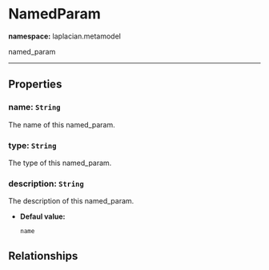 # **NamedParam**
**namespace:** laplacian.metamodel

named_param



---

## Properties

### name: `String`
The name of this named_param.

### type: `String`
The type of this named_param.

### description: `String`
The description of this named_param.
- **Defaul value:**
  ```kotlin
  name
  ```

## Relationships